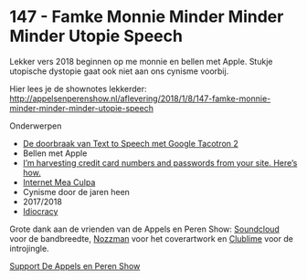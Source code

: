 # 147 - Famke Monnie Minder Minder Minder Utopie Speech

<p>Lekker vers 2018 beginnen op me monnie en bellen met Apple. Stukje utopische dystopie gaat ook niet aan ons cynisme voorbij.</p>

<p>Hier lees je de shownotes lekkerder:<br />
<a href="http://appelsenperenshow.nl/aflevering/2018/1/8/147-famke-monnie-minder-minder-minder-utopie-speech" rel="nofollow">http://appelsenperenshow.nl/aflevering/2018/1/8/147-famke-monnie-minder-minder-minder-utopie-speech</a></p>

<p>Onderwerpen</p>

<ul>
<li><a href="https://google.github.io/tacotron/publications/tacotron2/index.html" rel="nofollow">De doorbraak van Text to Speech met Google Tacotron 2</a></li>
<li>Bellen met Apple</li>
<li><a href="https://hackernoon.com/im-harvesting-credit-card-numbers-and-passwords-from-your-site-here-s-how-9a8cb347c5b5" rel="nofollow">I’m harvesting credit card numbers and passwords from your site. Here’s how.</a></li>
<li><a href="https://shift.newco.co/my-internet-mea-culpa-f3ba77ac3eed" rel="nofollow">Internet Mea Culpa</a></li>
<li>Cynisme door de jaren heen</li>
<li>2017/2018</li>
<li><a href="http://www.imdb.com/title/tt0387808/" rel="nofollow">Idiocracy</a></li>
</ul>

<p>Grote dank aan de vrienden van de Appels en Peren Show: <a href="http://soundcloud.com" rel="nofollow">Soundcloud</a> voor de bandbreedte, <a href="http://www.nozzman.com/" rel="nofollow">Nozzman</a> voor het coverartwork en <a href="http://twitter.com/#!/clublime" rel="nofollow">Clublime</a> voor de introjingle.</p><p><a href="https://www.patreon.com/appelsenperenshow" rel="payment">Support De Appels en Peren Show</a></p>